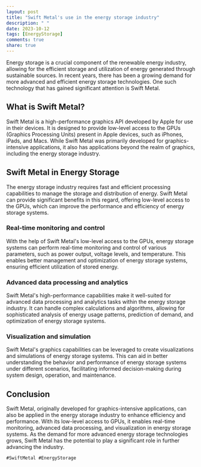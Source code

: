 ```yaml
---
layout: post
title: "Swift Metal's use in the energy storage industry"
description: " "
date: 2023-10-12
tags: [EnergyStorage]
comments: true
share: true
---
```


Energy storage is a crucial component of the renewable energy industry, allowing for the efficient storage and utilization of energy generated through sustainable sources. In recent years, there has been a growing demand for more advanced and efficient energy storage technologies. One such technology that has gained significant attention is Swift Metal.

## What is Swift Metal?

Swift Metal is a high-performance graphics API developed by Apple for use in their devices. It is designed to provide low-level access to the GPUs (Graphics Processing Units) present in Apple devices, such as iPhones, iPads, and Macs. While Swift Metal was primarily developed for graphics-intensive applications, it also has applications beyond the realm of graphics, including the energy storage industry.

## Swift Metal in Energy Storage

The energy storage industry requires fast and efficient processing capabilities to manage the storage and distribution of energy. Swift Metal can provide significant benefits in this regard, offering low-level access to the GPUs, which can improve the performance and efficiency of energy storage systems.

### Real-time monitoring and control

With the help of Swift Metal's low-level access to the GPUs, energy storage systems can perform real-time monitoring and control of various parameters, such as power output, voltage levels, and temperature. This enables better management and optimization of energy storage systems, ensuring efficient utilization of stored energy.

### Advanced data processing and analytics

Swift Metal's high-performance capabilities make it well-suited for advanced data processing and analytics tasks within the energy storage industry. It can handle complex calculations and algorithms, allowing for sophisticated analysis of energy usage patterns, prediction of demand, and optimization of energy storage systems.

### Visualization and simulation

Swift Metal's graphics capabilities can be leveraged to create visualizations and simulations of energy storage systems. This can aid in better understanding the behavior and performance of energy storage systems under different scenarios, facilitating informed decision-making during system design, operation, and maintenance.

## Conclusion

Swift Metal, originally developed for graphics-intensive applications, can also be applied in the energy storage industry to enhance efficiency and performance. With its low-level access to GPUs, it enables real-time monitoring, advanced data processing, and visualization in energy storage systems. As the demand for more advanced energy storage technologies grows, Swift Metal has the potential to play a significant role in further advancing the industry.

`#SwiftMetal #EnergyStorage`